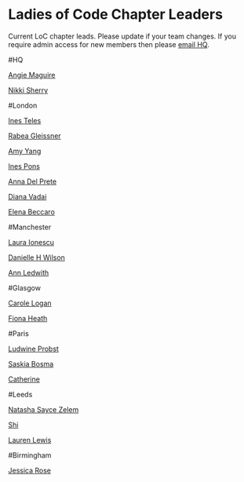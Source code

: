 # Ladies of Code Chapter Leaders

Current LoC chapter leads. Please update if your team changes. If you require admin access for new members then please [email HQ](hello@ladiesofcode.com).

#HQ

[Angie Maguire](https://twitter.com/lalamaguire)

[Nikki Sherry](https://twitter.com/smallsherry)

#London

[Ines Teles](https://twitter.com/iteles)

[Rabea Gleissner](https://twitter.com/aebar)

[Amy Yang](https://twitter.com/aycyang)

[Ines Pons](https://twitter.com/binusida)

[Anna Del Prete](https://twitter.com/shilaghae)

[Diana Vadai](https://twitter.com/diavadai)

[Elena Beccaro](https://twitter.com/elena18944975)

#Manchester

[Laura Ionescu](https://twitter.com/lauraionescu1)

[Danielle H Wilson](https://twitter.com/MrsDHW)

[Ann Ledwith](https://uk.linkedin.com/in/ann-ledwith-113667a9)

#Glasgow

[Carole Logan](https://twitter.com/crgrieve)

[Fiona Heath](https://twitter.com/fieheath)

#Paris

[Ludwine Probst](https://twitter.com/nivdul)

[Saskia Bosma](https://twitter.com/APIkitties)

[Catherine](https://twitter.com/Zebrilee)


#Leeds

[Natasha Sayce Zelem](https://twitter.com/unharmonic)

[Shi](https://twitter.com/shi)

[Lauren Lewis](https://twitter.com/lori_lew)

#Birmingham

[Jessica Rose](https://twitter.com/jesslynnrose)
